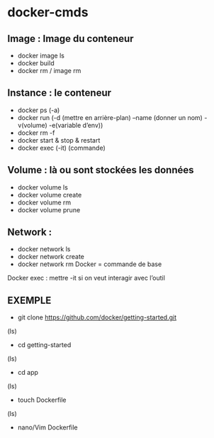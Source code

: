 # docker-cmds

## Image : Image du conteneur
-	docker image ls
-	docker build
-	docker rm / image rm


## Instance : le conteneur
-	docker ps (-a)
-	docker run (-d (mettre en arrière-plan) –name (donner un nom) -v(volume) -e(variable d’env))
-	docker rm -f 
-	docker start & stop & restart
-	docker exec (-it) <machine> (commande)


## Volume : là ou sont stockées les données 
-	docker volume ls
-	docker volume create
-	docker volume rm
-	docker volume prune


## Network : 
-	docker network ls
-	docker network create
-	docker network rm
Docker = commande de base

Docker exec : mettre -it si on veut interagir avec l’outil


## EXEMPLE ##

- git clone https://github.com/docker/getting-started.git

(ls)

- cd getting-started

(ls)

- cd app

(ls)

- touch Dockerfile

(ls)

- nano/Vim Dockerfile
